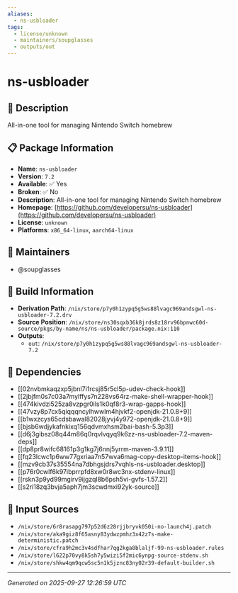 ```yaml
---
aliases:
  - ns-usbloader
tags:
  - license/unknown
  - maintainers/soupglasses
  - outputs/out
---
```


# ns-usbloader

## 📝 Description

All-in-one tool for managing Nintendo Switch homebrew

## 📋 Package Information

- **Name**: `ns-usbloader`
- **Version**: `7.2`
- **Available**: ✅ Yes
- **Broken**: ✅ No
- **Description**: All-in-one tool for managing Nintendo Switch homebrew
- **Homepage**: [https://github.com/developersu/ns-usbloader](https://github.com/developersu/ns-usbloader)
- **License**: `unknown`
- **Platforms**: `x86_64-linux`, `aarch64-linux`
## 👥 Maintainers

- @soupglasses


## 🔧 Build Information

- **Derivation Path**: `/nix/store/p7y0h1zypq5g5ws88lvagc969andsgwl-ns-usbloader-7.2.drv`
- **Source Position**: `/nix/store/ns30sqxb36k8jrds8z18rv96bpnwc60d-source/pkgs/by-name/ns/ns-usbloader/package.nix:110`
- **Outputs**:
  - `out`:  `/nix/store/p7y0h1zypq5g5ws88lvagc969andsgwl-ns-usbloader-7.2`

## 🔗 Dependencies

- [[02nvbmkaqzxp5jbnl7i1rcsj85r5cl5p-udev-check-hook]]
- [[2jbjfm0s7c03a7mylffys7n228vs64rz-make-shell-wrapper-hook]]
- [[474kivdzi525za8vzpgr0ils1k0qf8r3-wrap-gapps-hook]]
- [[47vzy8p7cx5qiqqqncylhwwlm4hjvkf2-openjdk-21.0.8+9]]
- [[b1wxzcys65cdsbawal82028jyvj4y972-openjdk-21.0.8+9]]
- [[bjsb6wdjykafnkixq156qdvmxhsm2bai-bash-5.3p3]]
- [[d6j3gibsz08q44m86q0rqvlvqyq9k6zz-ns-usbloader-7.2-maven-deps]]
- [[dp8pr8wifc68161p3g1kg7j6nnj5yrrm-maven-3.9.11]]
- [[fq23lcwc1p6ww77gxriaa7n57wva6mag-copy-desktop-items-hook]]
- [[mzv9cb37s35554na7dbhgsjdrs7vqhls-ns-usbloader.desktop]]
- [[p76r0cwlf6k97ibprrpfd8xw0r8wc3nx-stdenv-linux]]
- [[rskn3p9yd99mgirv9ijgzql8b6psh5vi-gvfs-1.57.2]]
- [[s2ri18zq3bvja5aph7jm3scwdmxi92yk-source]]

## 📁 Input Sources

- `/nix/store/6r8rasapg797p52d6z28rjjbryvk050i-no-launch4j.patch`
- `/nix/store/aka9giz8f65asny83ydwzpmhz3x42z7s-make-deterministic.patch`
- `/nix/store/cfra9h2mc3v4sdfhar7qg2kga8blaljf-99-ns-usbloader.rules`
- `/nix/store/l622p70vy8k5sh7y5wizi5f2mic6ynpg-source-stdenv.sh`
- `/nix/store/shkw4qm9qcw5sc5n1k5jznc83ny02r39-default-builder.sh`

---
*Generated on 2025-09-27 12:26:59 UTC*
